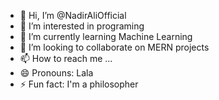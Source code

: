 - 👋 Hi, I’m @NadirAliOfficial
- 👀 I’m interested in programing 
- 🌱 I’m currently learning Machine Learning 
- 💞️ I’m looking to collaborate on MERN projects 
- 📫 How to reach me ...
- 😄 Pronouns: Lala
- ⚡ Fun fact: I'm a philosopher 

<!---
NadirAliOfficial/NadirAliOfficial is a ✨ special ✨ repository because its `README.md` (this file) appears on your GitHub profile.
You can click the Preview link to take a look at your changes.
--->
